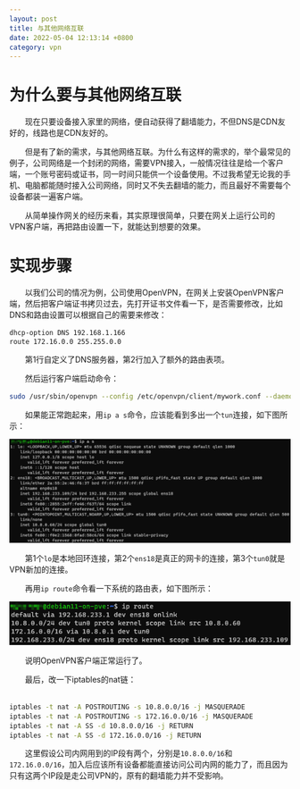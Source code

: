 ```yaml
---
layout: post
title: 与其他网络互联
date: 2022-05-04 12:13:14 +0800
category: vpn
---
```

# 为什么要与其他网络互联

&emsp;&emsp;现在只要设备接入家里的网络，便自动获得了翻墙能力，不但DNS是CDN友好的，线路也是CDN友好的。

&emsp;&emsp;但是有了新的需求，与其他网络互联。为什么有这样的需求的，举个最常见的例子，公司网络是一个封闭的网络，需要VPN接入，一般情况往往是给一个客户端，一个账号密码或证书，同一时间只能供一个设备使用。不过我希望无论我的手机、电脑都能随时接入公司网络，同时又不失去翻墙的能力，而且最好不需要每个设备都装一遍客户端。

&emsp;&emsp;从简单操作网关的经历来看，其实原理很简单，只要在网关上运行公司的VPN客户端，再把路由设置一下，就能达到想要的效果。

# 实现步骤

&emsp;&emsp;以我们公司的情况为例，公司使用OpenVPN，在网关上安装OpenVPN客户端，然后把客户端证书拷贝过去，先打开证书文件看一下，是否需要修改，比如DNS和路由设置可以根据自己的需要来修改：

```
dhcp-option DNS 192.168.1.166
route 172.16.0.0 255.255.0.0
```

&emsp;&emsp;第1行自定义了DNS服务器，第2行加入了额外的路由表项。

&emsp;&emsp;然后运行客户端启动命令：

```bash
sudo /usr/sbin/openvpn --config /etc/openvpn/client/mywork.conf --daemon
```

&emsp;&emsp;如果能正常跑起来，用`ip a s`命令，应该能看到多出一个`tun`连接，如下图所示：

![ip a s](/public/img/2022-05-04/ip-a-s.png)

&emsp;&emsp;第1个`lo`是本地回环连接，第2个`ens18`是真正的网卡的连接，第3个`tun0`就是VPN新加的连接。

&emsp;&emsp;再用`ip route`命令看一下系统的路由表，如下图所示：

![ip route](/public/img/2022-05-04/ip-route.png)

&emsp;&emsp;说明OpenVPN客户端正常运行了。

&emsp;&emsp;最后，改一下iptables的nat链：

```bash

iptables -t nat -A POSTROUTING -s 10.8.0.0/16 -j MASQUERADE
iptables -t nat -A POSTROUTING -s 172.16.0.0/16 -j MASQUERADE
iptables -t nat -A SS -d 10.8.0.0/16 -j RETURN
iptables -t nat -A SS -d 172.16.0.0/16 -j RETURN
```

&emsp;&emsp;这里假设公司内网用到的IP段有两个，分别是`10.8.0.0/16`和`172.16.0.0/16`，加入后应该所有设备都能直接访问公司内网的能力了，而且因为只有这两个IP段是走公司VPN的，原有的翻墙能力并不受影响。
